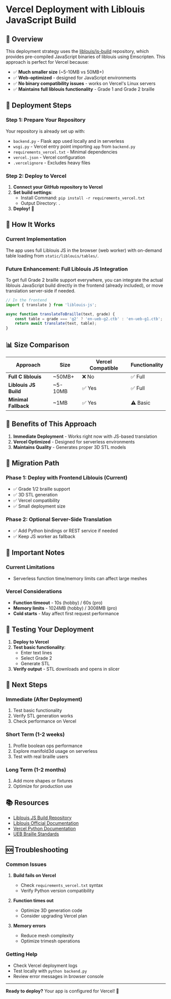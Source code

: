 # Vercel Deployment with Liblouis JavaScript Build

## 🎯 **Overview**

This deployment strategy uses the [liblouis/js-build](https://github.com/liblouis/js-build) repository, which provides pre-compiled JavaScript binaries of liblouis using Emscripten. This approach is perfect for Vercel because:

- ✅ **Much smaller size** (~5-10MB vs 50MB+)
- ✅ **Web-optimized** - designed for JavaScript environments
- ✅ **No binary compatibility issues** - works on Vercel's Linux servers
- ✅ **Maintains full liblouis functionality** - Grade 1 and Grade 2 braille

## 🚀 **Deployment Steps**

### **Step 1: Prepare Your Repository**

Your repository is already set up with:
- `backend.py` - Flask app used locally and in serverless
- `wsgi.py` - Vercel entry point importing `app` from `backend.py`
- `requirements_vercel.txt` - Minimal dependencies
- `vercel.json` - Vercel configuration
- `.vercelignore` - Excludes heavy files

### **Step 2: Deploy to Vercel**

1. **Connect your GitHub repository to Vercel**
2. **Set build settings**:
   - Install Command: `pip install -r requirements_vercel.txt`
   - Output Directory: `.`
3. **Deploy!** 🎉

## 🔧 **How It Works**

### **Current Implementation**

The app uses full Liblouis JS in the browser (web worker) with on-demand table loading from `static/liblouis/tables/`.

### **Future Enhancement: Full Liblouis JS Integration**

To get full Grade 2 braille support everywhere, you can integrate the actual liblouis JavaScript build directly in the frontend (already included), or move translation server-side if needed.

```javascript
// In the frontend
import { translate } from 'liblouis-js';

async function translateToBraille(text, grade) {
    const table = grade === 'g2' ? 'en-ueb-g2.ctb' : 'en-ueb-g1.ctb';
    return await translate(text, table);
}
```

## 📊 **Size Comparison**

| Approach | Size | Vercel Compatible | Functionality |
|----------|------|-------------------|---------------|
| **Full C liblouis** | ~50MB+ | ❌ No | ✅ Full |
| **Liblouis JS Build** | ~5-10MB | ✅ Yes | ✅ Full |
| **Minimal Fallback** | ~1MB | ✅ Yes | ⚠️ Basic |

## 🎯 **Benefits of This Approach**

1. **Immediate Deployment** - Works right now with JS-based translation
2. **Vercel Optimized** - Designed for serverless environments
3. **Maintains Quality** - Generates proper 3D STL models

## 🔄 **Migration Path**

### **Phase 1: Deploy with Frontend Liblouis (Current)**
- ✅ Grade 1/2 braille support
- ✅ 3D STL generation
- ✅ Vercel compatibility
- ✅ Small deployment size

### **Phase 2: Optional Server-Side Translation**
- ✅ Add Python bindings or REST service if needed
- ✅ Keep JS worker as fallback

## 🚨 **Important Notes**

### **Current Limitations**
- Serverless function time/memory limits can affect large meshes

### **Vercel Considerations**
- **Function timeout** - 10s (hobby) / 60s (pro)
- **Memory limits** - 1024MB (hobby) / 3008MB (pro)
- **Cold starts** - May affect first request performance

## 🧪 **Testing Your Deployment**

1. **Deploy to Vercel**
2. **Test basic functionality**:
   - Enter text lines
   - Select Grade 2
   - Generate STL
3. **Verify output** - STL downloads and opens in slicer

## 🔮 **Next Steps**

### **Immediate (After Deployment)**
1. Test basic functionality
2. Verify STL generation works
3. Check performance on Vercel

### **Short Term (1-2 weeks)**
1. Profile boolean ops performance
2. Explore manifold3d usage on serverless
3. Test with real braille users

### **Long Term (1-2 months)**
1. Add more shapes or fixtures
2. Optimize for production use

## 📚 **Resources**

- [Liblouis JS Build Repository](https://github.com/liblouis/js-build)
- [Liblouis Official Documentation](https://liblouis.org/)
- [Vercel Python Documentation](https://vercel.com/docs/functions/serverless-functions/runtimes/python)
- [UEB Braille Standards](https://www.brailleauthority.org/ueb.html)

## 🆘 **Troubleshooting**

### **Common Issues**

1. **Build fails on Vercel**
   - Check `requirements_vercel.txt` syntax
   - Verify Python version compatibility

2. **Function times out**
   - Optimize 3D generation code
   - Consider upgrading Vercel plan

3. **Memory errors**
   - Reduce mesh complexity
   - Optimize trimesh operations

### **Getting Help**
- Check Vercel deployment logs
- Test locally with `python backend.py`
- Review error messages in browser console

---

**Ready to deploy?** Your app is configured for Vercel! 🚀
